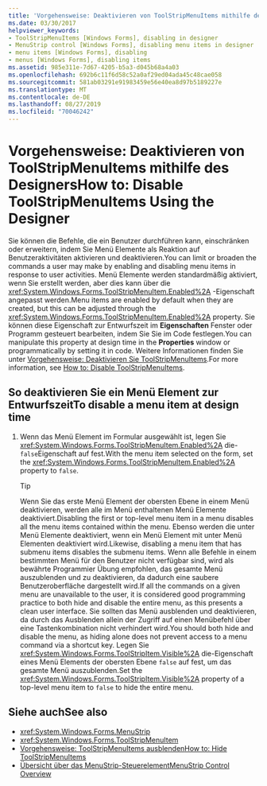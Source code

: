 ```yaml
---
title: 'Vorgehensweise: Deaktivieren von ToolStripMenuItems mithilfe des Designers'
ms.date: 03/30/2017
helpviewer_keywords:
- ToolStripMenuItems [Windows Forms], disabling in designer
- MenuStrip control [Windows Forms], disabling menu items in designer
- menu items [Windows Forms], disabling
- menus [Windows Forms], disabling items
ms.assetid: 985e311e-7d67-4205-b5a3-d045b68a4a03
ms.openlocfilehash: 692b6c11f6d58c52a0af29ed04ada45c48cae058
ms.sourcegitcommit: 581ab03291e91983459e56e40ea8d97b5189227e
ms.translationtype: MT
ms.contentlocale: de-DE
ms.lasthandoff: 08/27/2019
ms.locfileid: "70046242"
---
```

# <a name="how-to-disable-toolstripmenuitems-using-the-designer"></a><span data-ttu-id="061ac-102">Vorgehensweise: Deaktivieren von ToolStripMenuItems mithilfe des Designers</span><span class="sxs-lookup"><span data-stu-id="061ac-102">How to: Disable ToolStripMenuItems Using the Designer</span></span>
<span data-ttu-id="061ac-103">Sie können die Befehle, die ein Benutzer durchführen kann, einschränken oder erweitern, indem Sie Menü Elemente als Reaktion auf Benutzeraktivitäten aktivieren und deaktivieren.</span><span class="sxs-lookup"><span data-stu-id="061ac-103">You can limit or broaden the commands a user may make by enabling and disabling menu items in response to user activities.</span></span> <span data-ttu-id="061ac-104">Menü Elemente werden standardmäßig aktiviert, wenn Sie erstellt werden, aber dies kann über die <xref:System.Windows.Forms.ToolStripMenuItem.Enabled%2A> -Eigenschaft angepasst werden.</span><span class="sxs-lookup"><span data-stu-id="061ac-104">Menu items are enabled by default when they are created, but this can be adjusted through the <xref:System.Windows.Forms.ToolStripMenuItem.Enabled%2A> property.</span></span> <span data-ttu-id="061ac-105">Sie können diese Eigenschaft zur Entwurfszeit im **Eigenschaften** Fenster oder Programm gesteuert bearbeiten, indem Sie Sie im Code festlegen.</span><span class="sxs-lookup"><span data-stu-id="061ac-105">You can manipulate this property at design time in the **Properties** window or programmatically by setting it in code.</span></span> <span data-ttu-id="061ac-106">Weitere Informationen finden Sie unter [Vorgehensweise: Deaktivieren Sie ToolStripMenuItems](how-to-disable-toolstripmenuitems.md).</span><span class="sxs-lookup"><span data-stu-id="061ac-106">For more information, see [How to: Disable ToolStripMenuItems](how-to-disable-toolstripmenuitems.md).</span></span>

## <a name="to-disable-a-menu-item-at-design-time"></a><span data-ttu-id="061ac-107">So deaktivieren Sie ein Menü Element zur Entwurfszeit</span><span class="sxs-lookup"><span data-stu-id="061ac-107">To disable a menu item at design time</span></span>

1. <span data-ttu-id="061ac-108">Wenn das Menü Element im Formular ausgewählt ist, legen Sie <xref:System.Windows.Forms.ToolStripMenuItem.Enabled%2A> die- `false`Eigenschaft auf fest.</span><span class="sxs-lookup"><span data-stu-id="061ac-108">With the menu item selected on the form, set the <xref:System.Windows.Forms.ToolStripMenuItem.Enabled%2A> property to `false`.</span></span>

    > [!TIP]
    > <span data-ttu-id="061ac-109">Wenn Sie das erste Menü Element der obersten Ebene in einem Menü deaktivieren, werden alle im Menü enthaltenen Menü Elemente deaktiviert.</span><span class="sxs-lookup"><span data-stu-id="061ac-109">Disabling the first or top-level menu item in a menu disables all the menu items contained within the menu.</span></span> <span data-ttu-id="061ac-110">Ebenso werden die unter Menü Elemente deaktiviert, wenn ein Menü Element mit unter Menü Elementen deaktiviert wird.</span><span class="sxs-lookup"><span data-stu-id="061ac-110">Likewise, disabling a menu item that has submenu items disables the submenu items.</span></span> <span data-ttu-id="061ac-111">Wenn alle Befehle in einem bestimmten Menü für den Benutzer nicht verfügbar sind, wird als bewährte Programmier Übung empfohlen, das gesamte Menü auszublenden und zu deaktivieren, da dadurch eine saubere Benutzeroberfläche dargestellt wird.</span><span class="sxs-lookup"><span data-stu-id="061ac-111">If all the commands on a given menu are unavailable to the user, it is considered good programming practice to both hide and disable the entire menu, as this presents a clean user interface.</span></span> <span data-ttu-id="061ac-112">Sie sollten das Menü ausblenden und deaktivieren, da durch das Ausblenden allein der Zugriff auf einen Menübefehl über eine Tastenkombination nicht verhindert wird.</span><span class="sxs-lookup"><span data-stu-id="061ac-112">You should both hide and disable the menu, as hiding alone does not prevent access to a menu command via a shortcut key.</span></span> <span data-ttu-id="061ac-113">Legen Sie <xref:System.Windows.Forms.ToolStripItem.Visible%2A> die-Eigenschaft eines Menü Elements der obersten Ebene `false` auf fest, um das gesamte Menü auszublenden.</span><span class="sxs-lookup"><span data-stu-id="061ac-113">Set the <xref:System.Windows.Forms.ToolStripItem.Visible%2A> property of a top-level menu item to `false` to hide the entire menu.</span></span>

## <a name="see-also"></a><span data-ttu-id="061ac-114">Siehe auch</span><span class="sxs-lookup"><span data-stu-id="061ac-114">See also</span></span>

- <xref:System.Windows.Forms.MenuStrip>
- <xref:System.Windows.Forms.ToolStripMenuItem>
- [<span data-ttu-id="061ac-115">Vorgehensweise: ToolStripMenuItems ausblenden</span><span class="sxs-lookup"><span data-stu-id="061ac-115">How to: Hide ToolStripMenuItems</span></span>](how-to-hide-toolstripmenuitems.md)
- [<span data-ttu-id="061ac-116">Übersicht über das MenuStrip-Steuerelement</span><span class="sxs-lookup"><span data-stu-id="061ac-116">MenuStrip Control Overview</span></span>](menustrip-control-overview-windows-forms.md)

